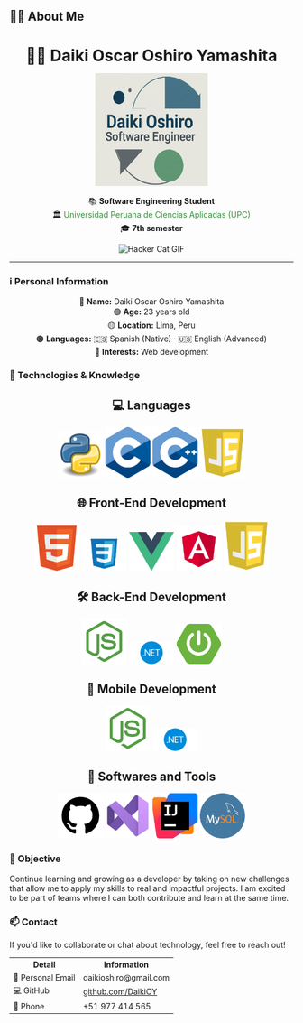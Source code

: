 ## 👨‍💻 About Me

<h1 align="center" style="margin-bottom: 8px;">🧑‍💻 Daiki Oscar Oshiro Yamashita</h1>

<p align="center">
  <img src="img/profile.jpeg" alt="Profile Picture" width="200" height="200" />
</p>

<p align="center">
  📚 <strong>Software Engineering Student</strong><br>
  🏛️ <span style="color:#388E3C;">Universidad Peruana de Ciencias Aplicadas (UPC)</span><br>
  🎓 <strong>7th semester</strong>
</p>

<p align="center">
  <img src="https://media.tenor.com/PLIr_VkF6ywAAAAM/ghostedvpn-hacker-cat.gif" width="300" alt="Hacker Cat GIF" />
</p>

---

### ℹ️ Personal Information

<div align="center">

🔵 <strong>Name:</strong> Daiki Oscar Oshiro Yamashita  
🟢 <strong>Age:</strong> 23 years old  
🟡 <strong>Location:</strong> Lima, Peru  
🟤 <strong>Languages:</strong> 🇪🇸 Spanish (Native) · 🇺🇸 English (Advanced)  
🔵 <strong>Interests:</strong> Web development  

</div>

### 🧠 Technologies & Knowledge

<h2 align="center">💻 Languages</h2>

<p align="center">
  <img src="img/python2.png" alt="Python" width="80"/>
  <img src="img/c2.png" alt="C#" width="80"/>
  <img src="img/c++.png" alt="C++" width="80"/>
  <img src="img/javascript.png" alt="JavaScript" width="80"/>
</p>

<h2 align="center">🌐 Front-End Development</h2>

<p align="center">
  <img src="img/html3.png" alt="HTML" width="80"/>
  <img src="img/css3.webp" alt="CSS" width="80"/>
  <img src="img/vue2.png" alt="Vue.js" width="80"/>
  <img src="img/angular2.png" alt="Angular" width="80"/>
  <img src="img/javascript.png" alt="JavaScript" width="80"/>
</p>

<h2 align="center">🛠️ Back-End Development</h2>

<p align="center">
  <img src="img/node3.png" alt="Node.js" width="80"/>
  <img src="img/net2.png" alt=".NET" width="80"/>
  <img src="img/springboot3.svg" alt="Spring Boot" width="80"/>
</p>

<h2 align="center">📱 Mobile Development</h2>

<p align="center">
  <img src="img/node3.png" alt="Node.js" width="80"/>
  <img src="img/net2.png" alt=".NET" width="80"/>
</p>

<h2 align="center">🧰 Softwares and Tools</h2>

<p align="center">
  <img src="img/github3.webp" alt="GitHub" width="80"/>
  <img src="img/visualstudio2.png" alt="VS Code" width="80"/>
  <img src="img/intellij2.png" alt="IntelliJ IDEA" width="80"/>
  <img src="img/mysql2.png" alt="MySQL" width="80"/>
</p>

### 🚀 Objective

Continue learning and growing as a developer by taking on new challenges that allow me to apply my skills to real and impactful projects. I am excited to be part of teams where I can both contribute and learn at the same time.

### 📫 Contact

If you'd like to collaborate or chat about technology, feel free to reach out!

<div align="center">

<table>
  <tr>
    <th>Detail</th>
    <th>Information</th>
  </tr>
  <tr>
    <td>📧 Personal Email</td>
    <td>daikioshiro@gmail.com</td>
  </tr>
  <tr>
    <td>💻 GitHub</td>
    <td><a href="https://github.com/DaikiOY">github.com/DaikiOY</a></td>
  </tr>
  <tr>
    <td>📱 Phone</td>
    <td>+51 977 414 565</td>
  </tr>
</table>

</div>



